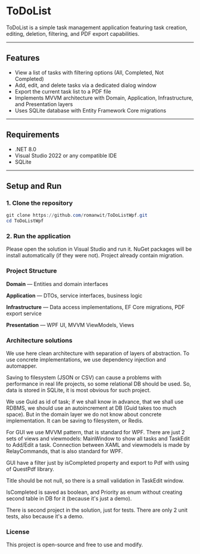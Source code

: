 # ToDoList

ToDoList is a simple task management application featuring task creation, editing, deletion, filtering, and PDF export capabilities.

---

## Features

- View a list of tasks with filtering options (All, Completed, Not Completed)
- Add, edit, and delete tasks via a dedicated dialog window
- Export the current task list to a PDF file
- Implements MVVM architecture with Domain, Application, Infrastructure, and Presentation layers
- Uses SQLite database with Entity Framework Core migrations

---

## Requirements

- .NET 8.0 
- Visual Studio 2022 or any compatible IDE
- SQLite

---

## Setup and Run

### 1. Clone the repository

```powershell
git clone https://github.com/romanwit/ToDoListWpf.git
cd ToDoListWpf
```

### 2. Run the application

Please open the solution in Visual Studio and run it. NuGet packages will be install automatically (if they were not). Project already contain migration.

### Project Structure

**Domain** — Entities and domain interfaces

**Application** — DTOs, service interfaces, business logic

**Infrastructure** — Data access implementations, EF Core migrations, PDF export service

**Presentation** — WPF UI, MVVM ViewModels, Views

### Architecture solutions

We use here clean architecture with separation of layers of abstraction. To use concrete implementations, we use dependency injection and automapper.

Saving to filesystem (JSON or CSV) can cause a problems with performance in real life projects, so some relational DB should be used. So, data is stored in SQLite, it is most obvious for such project.

We use Guid as id of task; if we shall know in advance, that we shall use RDBMS, we should use an autoincrement at DB (Guid takes too much space). But in the domain layer we do not know about concrete implementation. It can be saving to filesystem, or Redis.

For GUI we use MVVM pattern, that is standard for WPF. There are just 2 sets of views and viewmodels: MainWindow to show all tasks and TaskEdit to Add/Edit a task. Connection between XAML and viewmodels is made by RelayCommands, that is also standard for WPF.

GUI have a filter just by isCompleted property and export to Pdf with using of QuestPdf library.

Title should be not null, so there is a small validation in TaskEdit window.

IsCompleted is saved as boolean, and Priority as enum without creating second table in DB for it (because it's just a demo).

There is second project in the solution, just for tests. There are only 2 unit tests, also because it's a demo.

### License
This project is open-source and free to use and modify.


